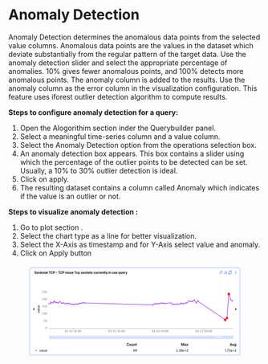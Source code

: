 # Anomaly Detection

Anomaly Detection determines the anomalous data points from the selected value columns. Anomalous data points are the values in the dataset which deviate substantially from the regular pattern of the target data. Use the anomaly detection slider and select the appropriate percentage of anomalies. 10% gives fewer anomalous points, and 100% detects more anomalous points. The anomaly column is added to the results. Use the anomaly column as the error column in the visualization configuration. This feature uses iforest outlier detection algorithm to compute results.

**Steps to configure anomaly detection for a query:**

1. Open the Alogorithim section inder the Querybuilder panel.
2. Select a meaningful time-series column and a value column.
3. Select the Anomaly Detection option from the operations selection box.
4. An anomaly detection box appears. This box contains a slider using which the percentage of the outlier points to be detected can be set. Usually, a 10% to 30% outlier detection is ideal.
5. Click on apply.
6. The resulting dataset contains a column called Anomaly which indicates if the value is an outlier or not.

**Steps to visualize anomaly detection :**

1. Go to plot section .
2. Select the chart type as a line for better visualization.
3. Select the X-Axis as timestamp and for Y-Axis select value and anomaly.
4. Click on Apply  button





<figure><img src="../../../.gitbook/assets/image (245).png" alt=""><figcaption></figcaption></figure>
